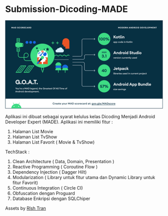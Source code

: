 # Submission-Dicoding-MADE

![Summary](/mad_scorecard/summary.png)

Aplikasi ini dibuat sebagai syarat kelulus kelas Dicoding Menjadi Android Developer Expert (MADE).
Aplikasi ini memiliki fitur :
1. Halaman List Movie
2. Halaman List TvShow
3. Halaman List Favorit ( Movie & TvShow)

TechStack :
1. Clean Architecture ( Data, Domain, Presentation )
2. Reactive Programming ( Coroutine Flow )
3. Dependency Injection ( Dagger Hilt)
4. Modularization ( Library untuk fitur utama dan Dynamic Library untuk fitur Favorit)
5. Continuous Integration ( Circle CI)
6. Obfuscation dengan Proguard
7. Database Enkripsi dengan SQLChiper

Assets by [Rlsh Tran](https://www.figma.com/community/file/998526936934135880/Star-Movie-UI-Kit)
